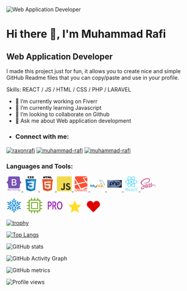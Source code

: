 ![Web Application Developer ](https://media-exp1.licdn.com/dms/image/C4E16AQHnDuR4gEjOgw/profile-displaybackgroundimage-shrink_200_800/0/1630134191396?e=1655337600&v=beta&t=GEtu4ZUPvoCGy8JvIkZg11ZIrNldRRYf6TcUlCd_oTg)


# Hi there 👋, I'm Muhammad Rafi
## Web Application Developer 

I made this project just for fun, it allows you to create nice and simple GitHub Readme files that you can copy/paste and use in your profile.

Skills:  REACT / JS / HTML / CSS / PHP / LARAVEL

- 🔭 I’m currently working on Fiverr  
- 🌱 I’m currently learning Javascript  
- 👯 I’m looking to collaborate on Github 
- 💬 Ask me about Web application development  
- <h3 align="left">Connect with me:</h3>
<p align="left">
<a href="https://twitter.com/raxonrafi" target="blank"><img align="center" src="https://raw.githubusercontent.com/rahuldkjain/github-profile-readme-generator/master/src/images/icons/Social/twitter.svg" alt="raxonrafi" height="30" width="40" /></a>
<a href="https://linkedin.com/in/muhammad-rafi" target="blank"><img align="center" src="https://raw.githubusercontent.com/rahuldkjain/github-profile-readme-generator/master/src/images/icons/Social/linked-in-alt.svg" alt="muhammad-rafi" height="30" width="40" /></a>
<a href="https://fb.com/muhammad-rafi" target="blank"><img align="center" src="https://raw.githubusercontent.com/rahuldkjain/github-profile-readme-generator/master/src/images/icons/Social/facebook.svg" alt="muhammad-rafi" height="30" width="40" /></a>
</p>

<h3 align="left">Languages and Tools:</h3>
<p align="left"> <a href="https://getbootstrap.com" target="_blank" rel="noreferrer"> <img src="https://raw.githubusercontent.com/devicons/devicon/master/icons/bootstrap/bootstrap-plain-wordmark.svg" alt="bootstrap" width="40" height="40"/> </a> <a href="https://www.w3schools.com/css/" target="_blank" rel="noreferrer"> <img src="https://raw.githubusercontent.com/devicons/devicon/master/icons/css3/css3-original-wordmark.svg" alt="css3" width="40" height="40"/> </a> <a href="https://www.w3.org/html/" target="_blank" rel="noreferrer"> <img src="https://raw.githubusercontent.com/devicons/devicon/master/icons/html5/html5-original-wordmark.svg" alt="html5" width="40" height="40"/> </a> <a href="https://developer.mozilla.org/en-US/docs/Web/JavaScript" target="_blank" rel="noreferrer"> <img src="https://raw.githubusercontent.com/devicons/devicon/master/icons/javascript/javascript-original.svg" alt="javascript" width="40" height="40"/> </a> <a href="https://laravel.com/" target="_blank" rel="noreferrer"> <img src="https://raw.githubusercontent.com/devicons/devicon/master/icons/laravel/laravel-plain-wordmark.svg" alt="laravel" width="40" height="40"/> </a> <a href="https://www.mysql.com/" target="_blank" rel="noreferrer"> <img src="https://raw.githubusercontent.com/devicons/devicon/master/icons/mysql/mysql-original-wordmark.svg" alt="mysql" width="40" height="40"/> </a> <a href="https://www.php.net" target="_blank" rel="noreferrer"> <img src="https://raw.githubusercontent.com/devicons/devicon/master/icons/php/php-original.svg" alt="php" width="40" height="40"/> </a> <a href="https://reactjs.org/" target="_blank" rel="noreferrer"> <img src="https://raw.githubusercontent.com/devicons/devicon/master/icons/react/react-original-wordmark.svg" alt="react" width="40" height="40"/> </a> <a href="https://sass-lang.com" target="_blank" rel="noreferrer"> <img src="https://raw.githubusercontent.com/devicons/devicon/master/icons/sass/sass-original.svg" alt="sass" width="40" height="40"/> </a> </p>




<a href='https://archiveprogram.github.com/'><img src='https://raw.githubusercontent.com/acervenky/animated-github-badges/master/assets/acbadge.gif' width='40' height='40'></a> <a href='https://docs.github.com/en/developers'><img src='https://raw.githubusercontent.com/acervenky/animated-github-badges/master/assets/devbadge.gif' width='40' height='40'></a> <a href='https://github.com/pricing'><img src='https://raw.githubusercontent.com/acervenky/animated-github-badges/master/assets/pro.gif' width='40' height='40'></a> <a href='https://stars.github.com/'><img src='https://raw.githubusercontent.com/acervenky/animated-github-badges/master/assets/starbadge.gif' width='35' height='35'></a> <a href='https://docs.github.com/en/github/supporting-the-open-source-community-with-github-sponsors'><img src='https://raw.githubusercontent.com/acervenky/animated-github-badges/master/assets/sponsorbadge.gif' width='35' height='35'></a> 

[![trophy](https://github-profile-trophy.vercel.app/?username=RaxonRafi)](https://github.com/ryo-ma/github-profile-trophy)

[![Top Langs](https://github-readme-stats.vercel.app/api/top-langs/?username=RaxonRafi)](https://github.com/anuraghazra/github-readme-stats)

![GitHub stats](https://github-readme-stats.vercel.app/api?username=RaxonRafi&show_icons=true&count_private=true)  

![GitHub Activity Graph](https://activity-graph.herokuapp.com/graph?username=RaxonRafi)  

![GitHub metrics](https://metrics.lecoq.io/RaxonRafi)  

![Profile views](https://gpvc.arturio.dev/RaxonRafi)  

